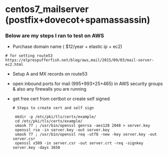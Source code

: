 # centos7_mailserver (postfix+dovecot+spamassassin)

### Below are my steps I ran to test on AWS
 - Purchase domain name ( $12/year + elastic ip + ec2)
 ```
 # for setting route53
 https://elprespufferfish.net/blog/aws,mail/2015/09/03/mail-server-ec2.html
 
 ```
 - Setup A and MX records on route53 
 - open inbound ports for mail (995+993+25+465) in AWS security groups & also any firewalls you are running 
 - get free cert from certbot or create self signed 

   ```
   # Steps to create cert and self sign

    mkdir -p /etc/pki/tls/certs/example/
    cd /etc/pki/tls/certs/example/ 
    umask 77 ; /usr/bin/openssl genrsa -aes128 2048 > server.key
    openssl rsa -in server.key -out server.key 
    umask 77 ; /usr/bin/openssl req -utf8 -new -key server.key -out server.csr
    openssl x509 -in server.csr -out server.crt -req -signkey server.key -days 3650
    
    ```
   
    
